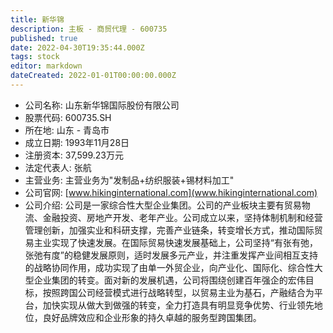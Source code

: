 ```yaml
---
title: 新华锦
description: 主板 - 商贸代理 - 600735
published: true
date: 2022-04-30T19:35:44.000Z
tags: stock
editor: markdown
dateCreated: 2022-01-01T00:00:00.000Z
---
```


- 公司名称: 山东新华锦国际股份有限公司
- 股票代码: 600735.SH
- 所在地: 山东 - 青岛市
- 成立日期: 1993年11月28日
- 注册资本: 37,599.23万元
- 法定代表人: 张航
- 主营业务: 主营业务为"发制品+纺织服装+锡材料加工"
- 公司官网: [www.hikinginternational.com](www.hikinginternational.com)
- 公司介绍: 公司是一家综合性大型企业集团。公司的产业板块主要有贸易物流、金融投资、房地产开发、老年产业。公司成立以来，坚持体制机制和经营管理创新，加强实业和科研支撑，完善产业链条，转变增长方式，推动国际贸易主业实现了快速发展。在国际贸易快速发展基础上，公司坚持“有张有弛，张弛有度”的稳健发展原则，适时发展多元产业，并注重发挥产业间相互支持的战略协同作用，成功实现了由单一外贸企业，向产业化、国际化、综合性大型企业集团的转变。面对新的发展机遇，公司将围绕创建百年强企的宏伟目标，按照跨国公司经营模式进行战略转型，以贸易主业为基石，产融结合为平台，加快实现从做大到做强的转变，全力打造具有明显竞争优势、行业领先地位，良好品牌效应和企业形象的持久卓越的服务型跨国集团。


